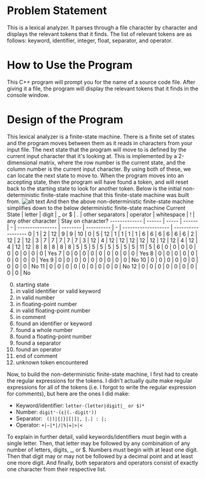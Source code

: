 # Problem Statement
This is a lexical analyzer. It parses through a file character by character and displays the relevant tokens that it finds. The list of relevant tokens are as follows: keyword, identifier, integer, float, separator, and operator.

# How to Use the Program
This C++ program will prompt you for the name of a source code file. After giving it a file, the program will display the relevant tokens that it finds in the console window.

# Design of the Program
This lexical analyzer is a finite-state machine. There is a finite set of states and the program moves between them as it reads in characters from your input file. The next state that the program will move to is defined by the current input character that it's looking at. This is implemented by a 2-dimensional matrix, where the row number is the current state, and the column number is the current input character. By using both of these, we can locate the next state to move to. When the program moves into an accepting state, then the program will have found a token, and will reset back to the starting state to look for another token. Below is the initial non-deterministic finite-state machine that this finite-state machine was built from.
![alt text](https://i.imgur.com/Zs1kScz.jpg)
And then the above non-deterministic finite-state machine simplifies down to the below deterministic finite-state machine
Current State | letter | digit | _ or $ | . | other separators | operator | whitespace | ! | any other character | Stay on character?
------------- | ------ | ----- | ------ | - | ---------------- | -------- | ---------- | - | ------------------- | ------------------
0 | 1 | 2 | 12 | 9 | 9 | 10 | 0 | 5 | 12 | 
1 | 1 | 1 | 1 | 6 | 6 | 6 | 6 | 6 | 6 | 
2 | 12 | 2 | 12 | 3 | 7 | 7 | 7 | 7 | 7 | 
3 | 12 | 4 | 12 | 12 | 12 | 12 | 12 | 12 | 12 | 
4 | 12 | 4 | 12 | 12 | 8 | 8 | 8 | 8 | 8 | 
5 | 5 | 5 | 5 | 5 | 5 | 5 | 5 | 11 | 5 | 
6 | 0 | 0 | 0 | 0 | 0 | 0 | 0 | 0 | 0 | Yes
7 | 0 | 0 | 0 | 0 | 0 | 0 | 0 | 0 | 0 | Yes
8 | 0 | 0 | 0 | 0 | 0 | 0 | 0 | 0 | 0 | Yes
9 | 0 | 0 | 0 | 0 | 0 | 0 | 0 | 0 | 0 | No
10 | 0 | 0 | 0 | 0 | 0 | 0 | 0 | 0 | 0 | No
11 | 0 | 0 | 0 | 0 | 0 | 0 | 0 | 0 | 0 | No
12 | 0 | 0 | 0 | 0 | 0 | 0 | 0 | 0 | 0 | No

0. starting state
1. in valid identifier or valid keyword
2. in valid number
3. in floating-point number
4. in valid floating-point number
5. in comment
6. found an identifier or keyword
7. found a whole number
8. found a floating-point number
9. found a separator
10. found an operator
11. end of comment
12. unknown token encountered

Now, to build the non-deterministic finite-state machine, I first had to create the regular expressions for the tokens. I didn't actually quite make regular expressions for all of the tokens (i.e. I forgot to write the regular expression for comments), but here are the ones I did make:
* Keyword/identifier: `letter·(letter|digit|_ or $)*`
* Number: `digit⁺·(ε|(.·digit⁺))`
* Separator: ` (|)|{|}|[|]|, |.| : |;`
* Operator: `+|−|*|/|%|=|>|<`

To explain in further detail, valid keywords/identifiers must begin with a single letter. Then, that letter may be followed by any combination of any number of letters, digits, _, or $. Numbers must begin with at least one digit. Then that digit may or may not be followed by a decimal point and at least one more digit. And finally, both separators and operators consist of exactly one character from their respective list.
